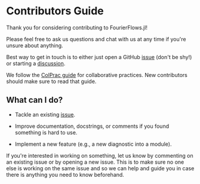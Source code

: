 # Contributors Guide

Thank you for considering contributing to FourierFlows.jl! 

Please feel free to ask us questions and chat with us at any time if you're
unsure about anything.

Best way to get in touch is to either just open a GitHub [issue](https://github.com/FourierFlows/FourierFlows.jl/issues) 
(don't be shy!) or starting a [discussion](https://github.com/FourierFlows/FourierFlows.jl/discussions).

We follow the [ColPrac guide](https://github.com/SciML/ColPrac) for collaborative
practices. New contributors should make sure to read that guide.

## What can I do?

* Tackle an existing [issue](https://github.com/FourierFlows/FourierFlows.jl/issues).

* Improve documentation, docstrings, or comments if you found something is hard to use.

* Implement a new feature (e.g., a new diagnostic into a module).

If you're interested in working on something, let us know by commenting on an existing issue 
or by opening a new issue. This is to make sure no one else is working on the same issue and 
so we can help and guide you in case there is anything you need to know beforehand.

